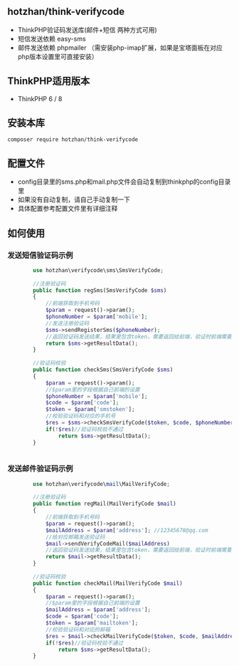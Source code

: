 ## hotzhan/think-verifycode
- ThinkPHP验证码发送库(邮件+短信 两种方式可用)
- 短信发送依赖 easy-sms
- 邮件发送依赖 phpmailer （需安装php-imap扩展，如果是宝塔面板在对应php版本设置里可直接安装）

## ThinkPHP适用版本
- ThinkPHP 6 / 8

## 安装本库
```shell
composer require hotzhan/think-verifycode
```
## 配置文件
- config目录里的sms.php和mail.php文件会自动复制到thinkphp的config目录里
- 如果没有自动复制，请自己手动复制一下
- 具体配置参考配置文件里有详细注释


## 如何使用
### 发送短信验证码示例

```php
        use hotzhan\verifycode\sms\SmsVerifyCode;
        
        //注册验证码
        public function regSms(SmsVerifyCode $sms)
        {
            //前端获取到手机号码
            $param = request()->param();
            $phoneNumber = $param['mobile'];
            //发送注册验证码
            $sms->sendRegisterSms($phoneNumber);
            //返回验证码发送结果，结果里包含token，需要返回给前端，验证时前端需要提交这个token
            return $sms->getResultData();
        }
        
        //验证码校验
        public function checkSms(SmsVerifyCode $sms)
        {
            $param = request()->param();
            //$param里的字段根据自己前端的设置
            $phoneNumber = $param['mobile'];
            $code = $param['code'];
            $token = $param['smstoken'];
            //校验验证码和对应的手机号
            $res = $sms->checkSmsVerifyCode($token, $code, $phoneNumber);
            if(!$res)//验证码校验不通过
                return $sms->getResultData();
        }
        

```
### 发送邮件验证码示例

```php
        use hotzhan\verifycode\mail\MailVerifyCode;
        
        //注册验证码
        public function regMail(MailVerifyCode $mail)
        {
            //前端获取到手机号码
            $param = request()->param();
            $mailAddress = $param['address']; //12345678@qq.com
            //给对应邮箱发送验证码
            $mail->sendVerifyCodeMail($mailAddress)
            //返回验证码发送结果，结果里包含token，需要返回给前端，验证时前端需要提交这个token
            return $mail->getResultData();
        }
        
        //验证码校验
        public function checkMail(MailVerifyCode $mail)
        {
            $param = request()->param();
            //$param里的字段根据自己前端的设置
            $mailAddress = $param['address'];
            $code = $param['code'];
            $token = $param['mailtoken'];
            //校验验证码和对应的邮箱
            $res = $mail->checkMailVerifyCode($token, $code, $mailAddress);
            if(!$res)//验证码校验不通过
                return $sms->getResultData();
        }
```


